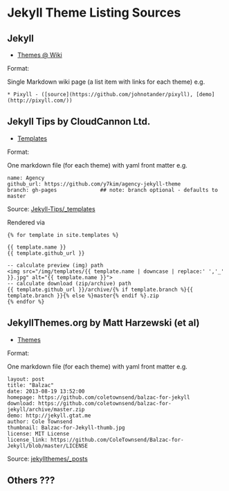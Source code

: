 # Jekyll Theme Listing Sources


## Jekyll 

- [Themes @ Wiki ](https://github.com/jekyll/jekyll/wiki/Themes)

Format:

Single Markdown wiki page (a list item with links for each theme) e.g.

~~~
* Pixyll - ([source](https://github.com/johnotander/pixyll), [demo](http://pixyll.com/))
~~~

## Jekyll Tips by CloudCannon Ltd.

- [Templates](http://jekyll.tips/templates)

Format:

One markdown file (for each theme) with yaml front matter e.g.

~~~
name: Agency
github_url: https://github.com/y7kim/agency-jekyll-theme
branch: gh-pages              ## note: branch optional - defaults to master
~~~

Source: [Jekyll-Tips/_templates](https://github.com/CloudCannon/Jekyll-Tips/tree/master/_templates)

Rendered via

~~~
{% for template in site.templates %}

{{ template.name }}
{{ template.github_url }}

-- calculate preview (img) path
<img src="/img/templates/{{ template.name | downcase | replace:' ','_' }}.jpg" alt="{{ template.name }}">
-- calculate download (zip/archive) path
{{ template.github_url }}/archive/{% if template.branch %}{{ template.branch }}{% else %}master{% endif %}.zip
{% endfor %}
~~~


## JekyllThemes.org by Matt Harzewski (et al)

- [Themes](http://jekyllthemes.org)

Format:

One markdown file (for each theme) with yaml front matter e.g.

~~~
layout: post
title: "Balzac"
date: 2013-08-19 13:52:00
homepage: https://github.com/coletownsend/balzac-for-jekyll
download: https://github.com/coletownsend/balzac-for-jekyll/archive/master.zip
demo: http://jekyll.gtat.me
author: Cole Townsend
thumbnail: Balzac-for-Jekyll-thumb.jpg
license: MIT License
license_link: https://github.com/ColeTownsend/Balzac-for-Jekyll/blob/master/LICENSE
~~~

Source: [jekyllthemes/_posts](https://github.com/mattvh/jekyllthemes/tree/master/_posts)


## Others ???

